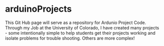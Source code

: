 # arduinoProjects

This Git Hub page will serve as a repository for Ardunio Project Code. 
Through my Job at the University of Colorado, I have created many projects - some intentionally simple to help students get their projects working and isolate problems for trouble shooting. Others are more complex!


